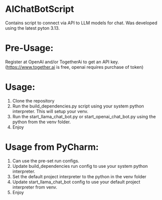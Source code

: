 # AIChatBotScript
Contains script to connect via API to LLM models for chat.
Was developed using the latest pyton 3.13.

# Pre-Usage:
Register at OpenAI and/or TogetherAi to get an API key. (https://www.together.ai is free, openai requires purchase of token)

# Usage:
1. Clone the repository
2. Run the build_dependencies.py script using your system python interpreter. This will setup your venv.
3. Run the start_llama_chat_bot.py or start_openai_chat_bot.py using the python from the venv folder.
4. Enjoy

# Usage from PyCharm:
1. Can use the pre-set run configs.
2. Update build_dependencies run config to use your system python interpreter.
3. Set the default project interpreter to the python in the venv folder
4. Update start_llama_chat_bot config to use your default project interpreter from venv.
5. Enjoy
